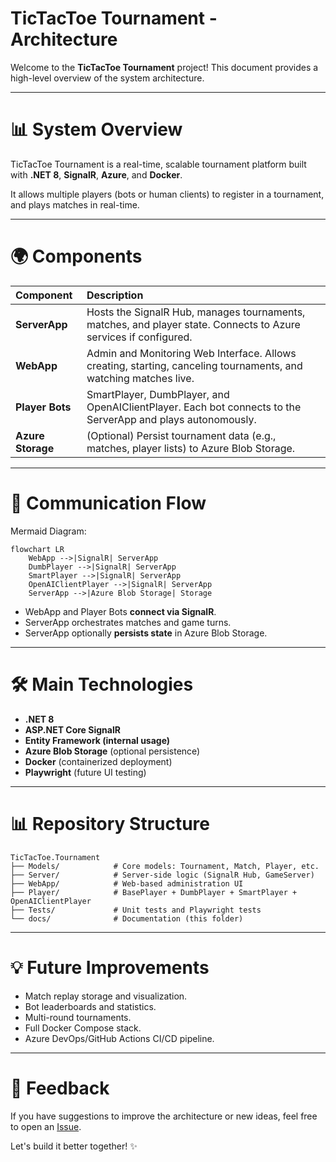 # TicTacToe Tournament - Architecture

Welcome to the **TicTacToe Tournament** project! This document provides a high-level overview of the system architecture.

---

# 📊 System Overview

TicTacToe Tournament is a real-time, scalable tournament platform built with **.NET 8**, **SignalR**, **Azure**, and **Docker**.

It allows multiple players (bots or human clients) to register in a tournament, and plays matches in real-time.

---

# 🌍 Components

| Component | Description |
|:---|:---|
| **ServerApp** | Hosts the SignalR Hub, manages tournaments, matches, and player state. Connects to Azure services if configured. |
| **WebApp** | Admin and Monitoring Web Interface. Allows creating, starting, canceling tournaments, and watching matches live. |
| **Player Bots** | SmartPlayer, DumbPlayer, and OpenAIClientPlayer. Each bot connects to the ServerApp and plays autonomously. |
| **Azure Storage** | (Optional) Persist tournament data (e.g., matches, player lists) to Azure Blob Storage. |


---

# 🔗 Communication Flow

Mermaid Diagram:

```mermaid
flowchart LR
    WebApp -->|SignalR| ServerApp
    DumbPlayer -->|SignalR| ServerApp
    SmartPlayer -->|SignalR| ServerApp
    OpenAIClientPlayer -->|SignalR| ServerApp
    ServerApp -->|Azure Blob Storage| Storage
```

- WebApp and Player Bots **connect via SignalR**.
- ServerApp orchestrates matches and game turns.
- ServerApp optionally **persists state** in Azure Blob Storage.


---

# 🛠️ Main Technologies

- **.NET 8**
- **ASP.NET Core SignalR**
- **Entity Framework (internal usage)**
- **Azure Blob Storage** (optional persistence)
- **Docker** (containerized deployment)
- **Playwright** (future UI testing)


---

# 📊 Repository Structure

```
TicTacToe.Tournament
├── Models/            # Core models: Tournament, Match, Player, etc.
├── Server/            # Server-side logic (SignalR Hub, GameServer)
├── WebApp/            # Web-based administration UI
├── Player/            # BasePlayer + DumbPlayer + SmartPlayer + OpenAIClientPlayer
├── Tests/             # Unit tests and Playwright tests
└── docs/              # Documentation (this folder)
```


---

# 💡 Future Improvements

- Match replay storage and visualization.
- Bot leaderboards and statistics.
- Multi-round tournaments.
- Full Docker Compose stack.
- Azure DevOps/GitHub Actions CI/CD pipeline.


---

# 📢 Feedback

If you have suggestions to improve the architecture or new ideas, feel free to open an [Issue](https://github.com/rzavalik/TicTacToe.Tournament/issues).

Let's build it better together! ✨

